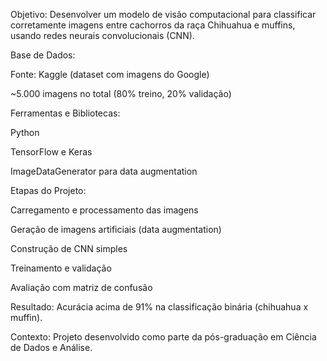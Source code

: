 Objetivo:
Desenvolver um modelo de visão computacional para classificar corretamente imagens entre cachorros da raça Chihuahua e muffins, usando redes neurais convolucionais (CNN).

Base de Dados:

Fonte: Kaggle (dataset com imagens do Google)

~5.000 imagens no total (80% treino, 20% validação)

Ferramentas e Bibliotecas:

Python

TensorFlow e Keras

ImageDataGenerator para data augmentation

Etapas do Projeto:

Carregamento e processamento das imagens

Geração de imagens artificiais (data augmentation)

Construção de CNN simples

Treinamento e validação

Avaliação com matriz de confusão

Resultado:
Acurácia acima de 91% na classificação binária (chihuahua x muffin).

Contexto: Projeto desenvolvido como parte da pós-graduação em Ciência de Dados e Análise.
